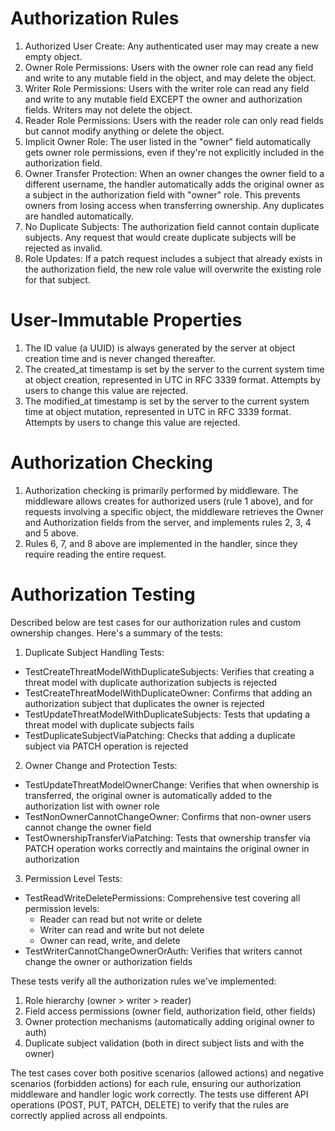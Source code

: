 # Authorization Rules

1. Authorized User Create: Any authenticated user may may create a new empty object.
2. Owner Role Permissions: Users with the owner role can read any field and write to any mutable field in the object, and may delete the object.
3. Writer Role Permissions: Users with the writer role can read any field and write to any mutable field EXCEPT the owner
   and authorization fields. Writers may not delete the object.
4. Reader Role Permissions: Users with the reader role can only read fields but cannot modify anything or delete the object.
5. Implicit Owner Role: The user listed in the "owner" field automatically gets owner role permissions, even if they're not
   explicitly included in the authorization field.
6. Owner Transfer Protection: When an owner changes the owner field to a different username, the handler automatically adds
   the original owner as a subject in the authorization field with "owner" role. This prevents owners from losing access when
   transferring ownership. Any duplicates are handled automatically.
7. No Duplicate Subjects: The authorization field cannot contain duplicate subjects. Any request that would create
   duplicate subjects will be rejected as invalid.
8. Role Updates: If a patch request includes a subject that already exists in the authorization field, the new role value
   will overwrite the existing role for that subject.

# User-Immutable Properties

1. The ID value (a UUID) is always generated by the server at object creation time and is never changed thereafter.
2. The created_at timestamp is set by the server to the current system time at object creation, represented in UTC in RFC 3339 format. Attempts by users to change this value are rejected.
3. The modified_at timestamp is set by the server to the current system time at object mutation, represented in UTC in RFC 3339 format. Attempts by users to change this value are rejected.

# Authorization Checking

1. Authorization checking is primarily performed by middleware. The middleware allows creates for authorized users (rule 1 above), and for requests involving a specific object, the middleware retrieves the Owner and Authorization fields from the server, and implements rules 2, 3, 4 and 5 above.
2. Rules 6, 7, and 8 above are implemented in the handler, since they require reading the entire request.

# Authorization Testing

Described below are test cases for our authorization rules and custom ownership changes. Here's a summary of the tests:

1. Duplicate Subject Handling Tests:

- TestCreateThreatModelWithDuplicateSubjects: Verifies that creating a threat model with duplicate authorization subjects
  is rejected
- TestCreateThreatModelWithDuplicateOwner: Confirms that adding an authorization subject that duplicates the owner is
  rejected
- TestUpdateThreatModelWithDuplicateSubjects: Tests that updating a threat model with duplicate subjects fails
- TestDuplicateSubjectViaPatching: Checks that adding a duplicate subject via PATCH operation is rejected

2. Owner Change and Protection Tests:

- TestUpdateThreatModelOwnerChange: Verifies that when ownership is transferred, the original owner is automatically added
  to the authorization list with owner role
- TestNonOwnerCannotChangeOwner: Confirms that non-owner users cannot change the owner field
- TestOwnershipTransferViaPatching: Tests that ownership transfer via PATCH operation works correctly and maintains the
  original owner in authorization

3. Permission Level Tests:

- TestReadWriteDeletePermissions: Comprehensive test covering all permission levels:
  - Reader can read but not write or delete
  - Writer can read and write but not delete
  - Owner can read, write, and delete
- TestWriterCannotChangeOwnerOrAuth: Verifies that writers cannot change the owner or authorization fields

These tests verify all the authorization rules we've implemented:

1. Role hierarchy (owner > writer > reader)
2. Field access permissions (owner field, authorization field, other fields)
3. Owner protection mechanisms (automatically adding original owner to auth)
4. Duplicate subject validation (both in direct subject lists and with the owner)

The test cases cover both positive scenarios (allowed actions) and negative scenarios (forbidden actions) for each rule,
ensuring our authorization middleware and handler logic work correctly. The tests use different API operations (POST, PUT,
PATCH, DELETE) to verify that the rules are correctly applied across all endpoints.
